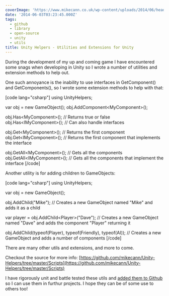 ```yaml
---
coverImage: 'https://www.mikecann.co.uk/wp-content/uploads/2014/06/head.png'
date: '2014-06-03T03:23:45.000Z'
tags:
  - github
  - library
  - open-source
  - unity
  - utils
title: Unity Helpers - Utilities and Extensions for Unity
---
```


During the development of my up and coming game I have encountered some snags when developing in Unity so I wrote a number of utilities and extension methods to help out.

<!-- more -->

One such annoyance is the inability to use interfaces in GetComponent() and GetComponents(), so I wrote some extension methods to help with that:

[code lang="csharp"]
using UnityHelpers;

var obj = new GameObject();
obj.AddComponent&lt;MyComponent&gt;();

obj.Has&lt;MyComponent&gt;(); // Returns true or false
obj.Has&lt;IMyComponent&gt;(); // Can also handle interfaces

obj.Get&lt;MyComponent&gt;(); // Returns the first component
obj.Get&lt;IMyComponent&gt;(); // Returns the first component that implements the interface

obj.GetAll&lt;MyComponent&gt;(); // Gets all the components
obj.GetAll&lt;IMyComponent&gt;(); // Gets all the components that implement the interface
[/code]

Another utility is for adding children to GameObjects:

[code lang="csharp"]
using UnityHelpers;

var obj = new GameObject();

obj.AddChild(&quot;Mike&quot;); // Creates a new GameObject named &quot;Mike&quot; and adds it as a child

var player = obj.AddChild&lt;Player&gt;(&quot;Dave&quot;); // Creates a new GameObject named &quot;Dave&quot; and adds the component &quot;Player&quot; returning it

obj.AddChild(typeof(Player), typeof(Friendly), typeof(AI)); // Creates a new GameObject and adds a number of components
[/code]

There are many other utils and extensions, and more to come.

Checkout the source for more info: [https://github.com/mikecann/Unity-Helpers/tree/master/Scripts](https://github.com/mikecann/Unity-Helpers/tree/master/Scripts)

I have rigorously unit and battle tested these utils and [added them to Github](https://github.com/mikecann/Unity-Helpers) so I can use them in furthur projects. I hope they can be of some use to others too!
